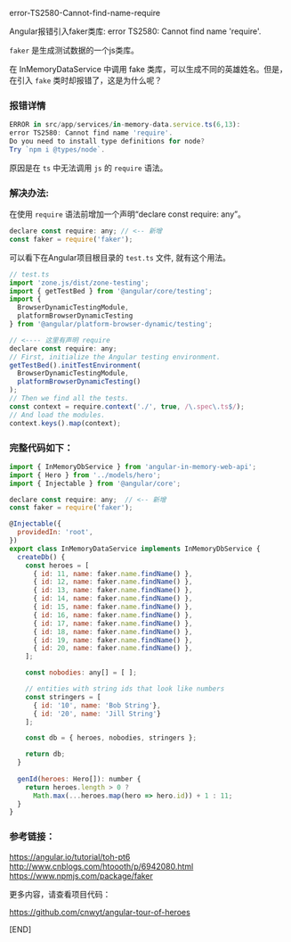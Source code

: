 error-TS2580-Cannot-find-name-require

Angular报错引入faker类库: error TS2580: Cannot find name 'require'. 


`faker` 是生成测试数据的一个js类库。 

在 InMemoryDataService 中调用 fake 类库，可以生成不同的英雄姓名。但是，在引入 `fake` 类时却报错了，这是为什么呢？

### 报错详情

```js
ERROR in src/app/services/in-memory-data.service.ts(6,13): 
error TS2580: Cannot find name 'require'. 
Do you need to install type definitions for node? 
Try `npm i @types/node`.
```

原因是在 `ts` 中无法调用 `js` 的 `require` 语法。

### 解决办法:

在使用 `require` 语法前增加一个声明“declare const require: any”。 

```js
declare const require: any; // <-- 新增
const faker = require('faker');
```

可以看下在Angular项目根目录的 `test.ts` 文件, 就有这个用法。

```js
// test.ts
import 'zone.js/dist/zone-testing';
import { getTestBed } from '@angular/core/testing';
import {
  BrowserDynamicTestingModule,
  platformBrowserDynamicTesting
} from '@angular/platform-browser-dynamic/testing';

// <---- 这里有声明 require
declare const require: any;
// First, initialize the Angular testing environment.
getTestBed().initTestEnvironment(
  BrowserDynamicTestingModule,
  platformBrowserDynamicTesting()
);
// Then we find all the tests.
const context = require.context('./', true, /\.spec\.ts$/);
// And load the modules.
context.keys().map(context);
```

### 完整代码如下：

```js
import { InMemoryDbService } from 'angular-in-memory-web-api';
import { Hero } from '../models/hero';
import { Injectable } from '@angular/core';

declare const require: any;  // <-- 新增
const faker = require('faker');

@Injectable({
  providedIn: 'root',
})
export class InMemoryDataService implements InMemoryDbService {
  createDb() {
    const heroes = [
      { id: 11, name: faker.name.findName() },
      { id: 12, name: faker.name.findName() },
      { id: 13, name: faker.name.findName() },
      { id: 14, name: faker.name.findName() },
      { id: 15, name: faker.name.findName() },
      { id: 16, name: faker.name.findName() },
      { id: 17, name: faker.name.findName() },
      { id: 18, name: faker.name.findName() },
      { id: 19, name: faker.name.findName() },
      { id: 20, name: faker.name.findName() },
    ];

    const nobodies: any[] = [ ];

    // entities with string ids that look like numbers
    const stringers = [
      { id: '10', name: 'Bob String'},
      { id: '20', name: 'Jill String'}
    ];

    const db = { heroes, nobodies, stringers };

    return db;
  }
  
  genId(heroes: Hero[]): number {
    return heroes.length > 0 ? 
      Math.max(...heroes.map(hero => hero.id)) + 1 : 11;
  }
}
```

### 参考链接：

https://angular.io/tutorial/toh-pt6  
http://www.cnblogs.com/htoooth/p/6942080.html  
https://www.npmjs.com/package/faker  


更多内容，请查看项目代码：

https://github.com/cnwyt/angular-tour-of-heroes

[END]